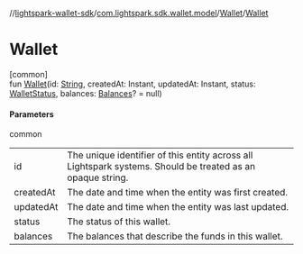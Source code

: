 //[lightspark-wallet-sdk](../../../index.md)/[com.lightspark.sdk.wallet.model](../index.md)/[Wallet](index.md)/[Wallet](-wallet.md)

# Wallet

[common]\
fun [Wallet](-wallet.md)(id: [String](https://kotlinlang.org/api/latest/jvm/stdlib/kotlin/-string/index.html), createdAt: Instant, updatedAt: Instant, status: [WalletStatus](../-wallet-status/index.md), balances: [Balances](../-balances/index.md)? = null)

#### Parameters

common

| | |
|---|---|
| id | The unique identifier of this entity across all Lightspark systems. Should be treated as an opaque string. |
| createdAt | The date and time when the entity was first created. |
| updatedAt | The date and time when the entity was last updated. |
| status | The status of this wallet. |
| balances | The balances that describe the funds in this wallet. |
